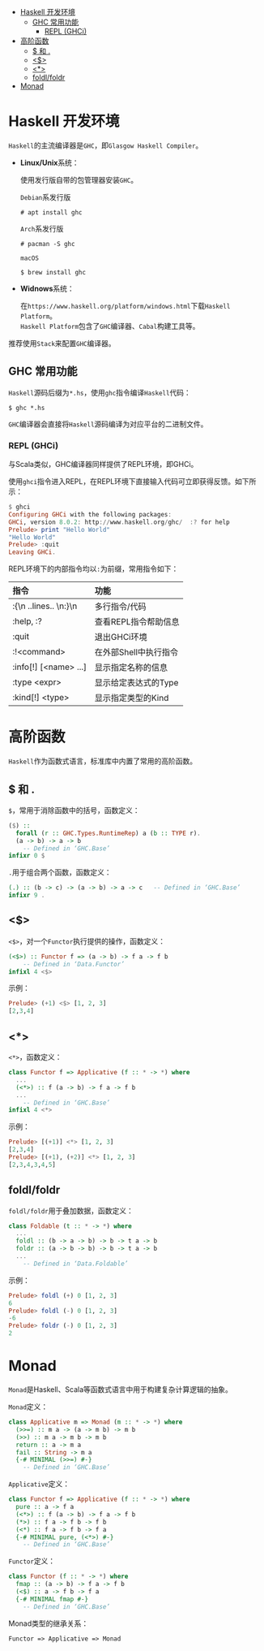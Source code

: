 - [Haskell 开发环境](#haskell-开发环境)
	- [GHC 常用功能](#ghc-常用功能)
		- [REPL (GHCi)](#repl-ghci)
- [高阶函数](#高阶函数)
	- [$ 和 .](#-和-)
	- [<$>](#)
	- [<*>](#)
	- [foldl/foldr](#foldlfoldr)
- [Monad](#monad)



# Haskell 开发环境
`Haskell`的主流编译器是`GHC`，即`Glasgow Haskell Compiler`。

- **Linux/Unix**系统：

	使用发行版自带的包管理器安装`GHC`。

	`Debian`系发行版

	```
	# apt install ghc
	```

	`Arch`系发行版

	```
	# pacman -S ghc
	```

	`macOS`

	```
	$ brew install ghc
	```

- **Widnows**系统：

	在`https://www.haskell.org/platform/windows.html`下载`Haskell Platform`。  
	`Haskell Platform`包含了`GHC`编译器、`Cabal`构建工具等。

推荐使用`Stack`来配置`GHC`编译器。

## GHC 常用功能
`Haskell`源码后缀为`*.hs`，使用`ghc`指令编译`Haskell`代码：

```
$ ghc *.hs
```

`GHC`编译器会直接将`Haskell`源码编译为对应平台的二进制文件。

### REPL (GHCi)
与Scala类似，GHC编译器同样提供了REPL环境，即GHCi。

使用`ghci`指令进入REPL，在REPL环境下直接输入代码可立即获得反馈。如下所示：

```hs
$ ghci
Configuring GHCi with the following packages:
GHCi, version 8.0.2: http://www.haskell.org/ghc/  :? for help
Prelude> print "Hello World"
"Hello World"
Prelude> :quit
Leaving GHCi.
```

REPL环境下的内部指令均以`:`为前缀，常用指令如下：

指令 | 功能
:-|:-
:{\n ..lines.. \n:}\n | 多行指令/代码
:help, :? | 查看REPL指令帮助信息
:quit | 退出GHCi环境
:!\<command\> | 在外部Shell中执行指令
:info[!] [\<name\> ...] | 显示指定名称的信息
:type \<expr\> | 显示给定表达式的Type
:kind[!] \<type\> | 显示指定类型的Kind



# 高阶函数
`Haskell`作为函数式语言，标准库中内置了常用的高阶函数。

## $ 和 .
`$`，常用于消除函数中的括号，函数定义：

```hs
($) ::
  forall (r :: GHC.Types.RuntimeRep) a (b :: TYPE r).
  (a -> b) -> a -> b
  	-- Defined in ‘GHC.Base’
infixr 0 $
```

`.`用于组合两个函数，函数定义：

```hs
(.) :: (b -> c) -> (a -> b) -> a -> c 	-- Defined in ‘GHC.Base’
infixr 9 .
```

## <$>
`<$>`，对一个`Functor`执行提供的操作，函数定义：

```hs
(<$>) :: Functor f => (a -> b) -> f a -> f b
  	-- Defined in ‘Data.Functor’
infixl 4 <$>
```

示例：

```hs
Prelude> (+1) <$> [1, 2, 3]
[2,3,4]
```

## <*>
`<*>`，函数定义：

```hs
class Functor f => Applicative (f :: * -> *) where
  ...
  (<*>) :: f (a -> b) -> f a -> f b
  ...
  	-- Defined in ‘GHC.Base’
infixl 4 <*>
```

示例：

```hs
Prelude> [(+1)] <*> [1, 2, 3]
[2,3,4]
Prelude> [(+1), (+2)] <*> [1, 2, 3]
[2,3,4,3,4,5]
```

## foldl/foldr
`foldl/foldr`用于叠加数据，函数定义：

```hs
class Foldable (t :: * -> *) where
  ...
  foldl :: (b -> a -> b) -> b -> t a -> b
  foldr :: (a -> b -> b) -> b -> t a -> b
  ...
  	-- Defined in ‘Data.Foldable’
```

示例：

```hs
Prelude> foldl (+) 0 [1, 2, 3]
6
Prelude> foldl (-) 0 [1, 2, 3]
-6
Prelude> foldr (-) 0 [1, 2, 3]
2
```



# Monad
`Monad`是Haskell、Scala等函数式语言中用于构建复杂计算逻辑的抽象。

`Monad`定义：

```hs
class Applicative m => Monad (m :: * -> *) where
  (>>=) :: m a -> (a -> m b) -> m b
  (>>) :: m a -> m b -> m b
  return :: a -> m a
  fail :: String -> m a
  {-# MINIMAL (>>=) #-}
  	-- Defined in ‘GHC.Base’
```

`Applicative`定义：

```hs
class Functor f => Applicative (f :: * -> *) where
  pure :: a -> f a
  (<*>) :: f (a -> b) -> f a -> f b
  (*>) :: f a -> f b -> f b
  (<*) :: f a -> f b -> f a
  {-# MINIMAL pure, (<*>) #-}
  	-- Defined in ‘GHC.Base’
```

`Functor`定义：

```hs
class Functor (f :: * -> *) where
  fmap :: (a -> b) -> f a -> f b
  (<$) :: a -> f b -> f a
  {-# MINIMAL fmap #-}
  	-- Defined in ‘GHC.Base’
```

Monad类型的继承关系：

```
Functor => Applicative => Monad
```
